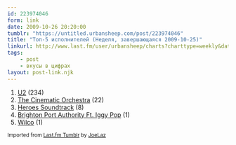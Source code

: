 ```yaml
---
id: 223974046
form: link
date: 2009-10-26 20:20:00
tumblr: "https://untitled.urbansheep.com/post/223974046"
title: "Топ-5 исполнителей (Неделя, завершающаяся 2009-10-25)"
linkurl: http://www.last.fm/user/urbansheep/charts?charttype=weekly&date_to=1256472000
tags:
    - post
    - вкусы в цифрах
layout: post-link.njk
---
```

<ol><li>
<a rel="nofollow" target="_blank" href="http://www.last.fm/music/U2">U2</a>&nbsp;(234)</li>
<li>
<a rel="nofollow" target="_blank" href="http://www.last.fm/music/The+Cinematic+Orchestra">The Cinematic Orchestra</a>&nbsp;(22)</li>
<li>
<a rel="nofollow" target="_blank" href="http://www.last.fm/music/Heroes+Soundtrack">Heroes Soundtrack</a>&nbsp;(8)</li>
<li>
<a rel="nofollow" target="_blank" href="http://www.last.fm/music/Brighton+Port+Authority+Ft.+Iggy+Pop">Brighton Port Authority Ft. Iggy Pop</a>&nbsp;(1)</li>
<li>
<a rel="nofollow" target="_blank" href="http://www.last.fm/music/Wilco">Wilco</a>&nbsp;(1)</li>
</ol><p><small>Imported from <a rel="nofollow" target="_blank" href="http://joelaz.com/post/23488847/last-fm-tumblr-weekly-top-artists">Last.fm Tumblr</a> by <a rel="nofollow" target="_blank" href="http://joelaz.com">JoeLaz</a></small></p>
